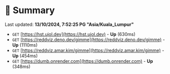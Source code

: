 # 📖 Summary
Last updated: **13/10/2024, 7:52:25 PG "Asia/Kuala_Lumpur"**

- `GET` [https://hst.ujol.dev](https://hst.ujol.dev) - **Up** (630ms)
- `GET` [https://reddviz.deno.dev/gimme](https://reddviz.deno.dev/gimme) - **Up** (1110ms)
- `GET` [https://reddviz.amar.kim/gimme](https://reddviz.amar.kim/gimme) - **Up** (454ms)
- `GET` [https://dumb.onrender.com](https://dumb.onrender.com) - **Up** (348ms)
